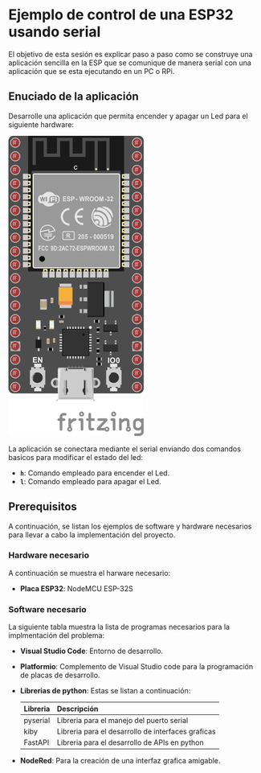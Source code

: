 # Ejemplo de control de una ESP32 usando serial

El objetivo de esta sesión es explicar paso a paso como se construye una aplicación sencilla en la ESP que se comunique de manera serial con una aplicación que se esta ejecutando en un PC o RPi.

## Enuciado de la aplicación

Desarrolle una aplicación que permita encender y apagar un Led para el siguiente hardware:

![hardware_serial](hardware_bb.png)

La aplicación se conectara mediante el serial enviando dos comandos basicos para modificar el estado del led:

* **```h```**: Comando empleado para encender el Led.
* **```l```**: Comando empleado para apagar el Led.

## Prerequisitos

A continuación, se listan los ejemplos de software y hardware necesarios para llevar a cabo la implementación del proyecto.

### Hardware necesario

A continuación se muestra el harware necesario:
* **Placa ESP32**: NodeMCU ESP-32S

### Software necesario

La siguiente tabla muestra la lista de programas necesarios para la implmentación del problema:
* **Visual Studio Code**: Entorno de desarrollo.
* **Platformio**: Complemento de Visual Studio code para la programación de placas de desarrollo.
* **Librerias de python**: Estas se listan a continuación:
  
   |Libreria|Descripción|
   |---|---|
   |pyserial|Libreria para el manejo del puerto serial|
   |kiby|Libreria para el desarrollo de interfaces graficas|
   |FastAPI|Libreria para el desarrollo de APIs en python|

* **NodeRed**: Para la creación de una interfaz grafica amigable.

